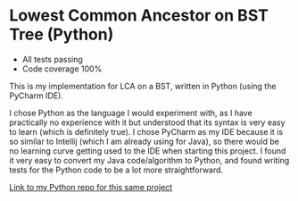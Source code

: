 # Lowest Common Ancestor on BST Tree (Python)
* All tests passing
* Code coverage 100%

This is my implementation for LCA on a BST, written in Python (using the PyCharm IDE). 

I chose Python as the language I would experiment with, as I have practically no experience with it but understood that its syntax is very easy to learn (which is definitely true). I chose PyCharm as my IDE because it is so similar to Intellij (which I am already using for Java), so there would be no learning curve getting used to the IDE when starting this project. I found it very easy to convert my Java code/algorithm to Python, and found writing tests for the Python code to be a lot more straightforward. 

[Link to my Python repo for this same project](https://github.com/steviejeebies/SWENG-LCA-Java/) 
